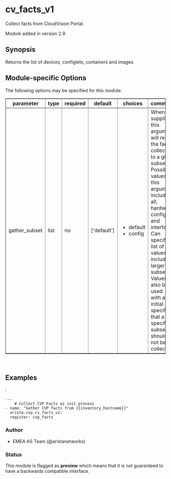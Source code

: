 # cv\_facts\_v1

Collect facts from CloudVision Portal.

Module added in version 2.9

<div class="contents" data-local="" data-depth="2">

</div>

## Synopsis

Returns the list of devices, configlets, containers and images

## Module-specific Options

The following options may be specified for this module:

<table border=1 cellpadding=4>

<tr>
<th class="head">parameter</th>
<th class="head">type</th>
<th class="head">required</th>
<th class="head">default</th>
<th class="head">choices</th>
<th class="head">comments</th>
</tr>

<tr>
<td>gather_subset<br/><div style="font-size: small;"></div></td>
<td>list</td>
<td>no</td>
<td>[&#x27;default&#x27;]</td>
<td><ul><li>default</li><li>config</li></ul></td>
<td>
    <div>When supplied, this argument will restrict the facts collected</div>
    <div>to a given subset.  Possible values for this argument include</div>
    <div>all, hardware, config, and interfaces.  Can specify a list of</div>
    <div>values to include a larger subset.  Values can also be used</div>
    <div>with an initial <code><a class="reference internal" href="#!"><span class="std std-ref">!</span></a></code> to specify that a specific subset should</div>
    <div>not be collected.</div>
</td>
</tr>

</table>
</br>

## Examples

:

    ---
        # Collect CVP Facts as init process
    - name: "Gather CVP facts from {{inventory_hostname}}"
      arista.cvp.cv_facts_v1:
      register: cvp_facts

### Author

  - EMEA AS Team (@aristanetworks)

### Status

This module is flagged as **preview** which means that it is not
guaranteed to have a backwards compatible interface.
